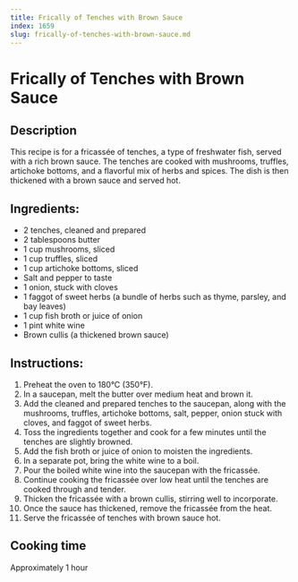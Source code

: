 ```yaml
---
title: Frically of Tenches with Brown Sauce
index: 1659
slug: frically-of-tenches-with-brown-sauce.md
---
```


# Frically of Tenches with Brown Sauce

## Description
This recipe is for a fricassée of tenches, a type of freshwater fish, served with a rich brown sauce. The tenches are cooked with mushrooms, truffles, artichoke bottoms, and a flavorful mix of herbs and spices. The dish is then thickened with a brown sauce and served hot.

## Ingredients:
- 2 tenches, cleaned and prepared
- 2 tablespoons butter
- 1 cup mushrooms, sliced
- 1 cup truffles, sliced
- 1 cup artichoke bottoms, sliced
- Salt and pepper to taste
- 1 onion, stuck with cloves
- 1 faggot of sweet herbs (a bundle of herbs such as thyme, parsley, and bay leaves)
- 1 cup fish broth or juice of onion
- 1 pint white wine
- Brown cullis (a thickened brown sauce)

## Instructions:
1. Preheat the oven to 180°C (350°F).
2. In a saucepan, melt the butter over medium heat and brown it.
3. Add the cleaned and prepared tenches to the saucepan, along with the mushrooms, truffles, artichoke bottoms, salt, pepper, onion stuck with cloves, and faggot of sweet herbs.
4. Toss the ingredients together and cook for a few minutes until the tenches are slightly browned.
5. Add the fish broth or juice of onion to moisten the ingredients.
6. In a separate pot, bring the white wine to a boil.
7. Pour the boiled white wine into the saucepan with the fricassée.
8. Continue cooking the fricassée over low heat until the tenches are cooked through and tender.
9. Thicken the fricassée with a brown cullis, stirring well to incorporate.
10. Once the sauce has thickened, remove the fricassée from the heat.
11. Serve the fricassée of tenches with brown sauce hot.

## Cooking time
Approximately 1 hour